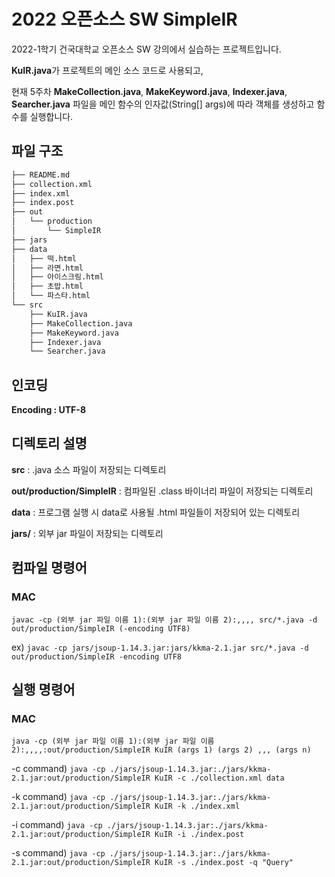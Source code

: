 # 2022 오픈소스 SW SimpleIR

2022-1학기 건국대학교 오픈소스 SW 강의에서 실습하는 프로젝트입니다.

**KuIR.java**가 프로젝트의 메인 소스 코드로 사용되고,

현재 5주차 **MakeCollection.java**, **MakeKeyword.java**, **Indexer.java**, **Searcher.java** 파일을 메인 함수의 인자값(String[] args)에 따라 객체를 생성하고 함수를 실행합니다.

## 파일 구조

```bash
├── README.md
├── collection.xml
├── index.xml
├── index.post
├── out
│   └── production
│       └── SimpleIR
├── jars
├── data
│   ├── 떡.html
│   ├── 라면.html
│   ├── 아이스크림.html
│   ├── 초밥.html
│   └── 파스타.html
└── src
    ├── KuIR.java
    ├── MakeCollection.java
    ├── MakeKeyword.java
    ├── Indexer.java
    └── Searcher.java
```

## 인코딩

**Encoding : UTF-8**

## 디렉토리 설명

**src** : .java 소스 파일이 저장되는 디렉토리

**out/production/SimpleIR** : 컴파일된 .class 바이너리 파일이 저장되는 디렉토리

**data** : 프로그램 실행 시 data로 사용될 .html 파일들이 저장되어 있는 디렉토리

**jars/** : 외부 jar 파일이 저장되는 디렉토리

## 컴파일 명령어

### MAC

`javac -cp (외부 jar 파일 이름 1):(외부 jar 파일 이름 2):,,,, src/*.java -d out/production/SimpleIR (-encoding UTF8)`

ex) `javac -cp jars/jsoup-1.14.3.jar:jars/kkma-2.1.jar src/*.java -d out/production/SimpleIR -encoding UTF8`

## 실행 명령어

### MAC

`java -cp (외부 jar 파일 이름 1):(외부 jar 파일 이름 2):,,,,:out/production/SimpleIR KuIR (args 1) (args 2) ,,, (args n)`

-c command) `java -cp ./jars/jsoup-1.14.3.jar:./jars/kkma-2.1.jar:out/production/SimpleIR KuIR -c ./collection.xml data`

-k command) `java -cp ./jars/jsoup-1.14.3.jar:./jars/kkma-2.1.jar:out/production/SimpleIR KuIR -k ./index.xml`

-i command) `java -cp ./jars/jsoup-1.14.3.jar:./jars/kkma-2.1.jar:out/production/SimpleIR KuIR -i ./index.post`

-s command) `java -cp ./jars/jsoup-1.14.3.jar:./jars/kkma-2.1.jar:out/production/SimpleIR KuIR -s ./index.post -q "Query"`
